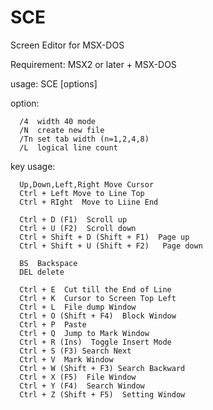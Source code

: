 SCE
===

Screen Editor for MSX-DOS

Requirement:
  MSX2 or later + MSX-DOS

usage:
  SCE <filename> [options]
  
option:
````
  /4  width 40 mode
  /N  create new file
  /Tn set tab width (n=1,2,4,8)
  /L  logical line count
````

key usage:
````
  Up,Down,Left,Right Move Cursor
  Ctrl + Left Move to Line Top
  Ctrl + RIght  Move to Liine End
  
  Ctrl + D (F1)  Scroll up
  Ctrl + U (F2)  Scroll down
  Ctrl + Shift + D (Shift + F1)  Page up
  Ctrl + Shift + U (Shift + F2)   Page down
  
  BS  Backspace
  DEL delete
  
  Ctrl + E  Cut till the End of Line
  Ctrl + K  Cursor to Screen Top Left
  Ctrl + L  File dump Window
  Ctrl + O (Shift + F4)  Block Window
  Ctrl + P  Paste
  Ctrl + Q  Jump to Mark Window
  Ctrl + R (Ins)  Toggle Insert Mode
  Ctrl + S (F3) Search Next
  Ctrl + V  Mark Window
  Ctrl + W (Shift + F3) Search Backward
  Ctrl + X (F5)  File Window
  Ctrl + Y (F4)  Search Window
  Ctrl + Z (Shift + F5)  Setting Window
````
